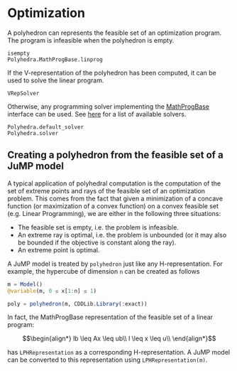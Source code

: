 # Optimization

A polyhedron can represents the feasible set of an optimization program.
The program is infeasible when the polyhedron is empty.

```@docs
isempty
Polyhedra.MathProgBase.linprog
```

If the V-representation of the polyhedron has been computed, it can be used to solve the linear program.
```@docs
VRepSolver
```

Otherwise, any programming solver implementing the [MathProgBase](https://github.com/JuliaOpt/MathProgBase.jl) interface can be used. See [here](http://www.juliaopt.org/) for a list of available solvers.
```@docs
Polyhedra.default_solver
Polyhedra.solver
```

## Creating a polyhedron from the feasible set of a JuMP model

A typical application of polyhedral computation is the computation of the set of extreme points and rays of the feasible set of an optimization problem.
This comes from the fact that given a minimization of a concave function (or maximization of a convex function) on a convex feasible set (e.g. Linear Programming),
we are either in the following three situations:

- The feasible set is empty, i.e. the problem is infeasible.
- An extreme ray is optimal, i.e. the problem is unbounded (or it may also be bounded if the objective is constant along the ray).
- An extreme point is optimal.

A JuMP model is treated by `polyhedron` just like any H-representation. For example, the hypercube of dimension `n` can be created as follows
```julia
m = Model()
@variable(m, 0 ≤ x[1:n] ≤ 1)

poly = polyhedron(m, CDDLib.Library(:exact))
```

In fact, the MathProgBase representation of the feasible set of a linear program:

```math
\begin{align*}
  lb \leq Ax \leq ub\\
  l \leq x \leq u\\
\end{align*}
```

has `LPHRepresentation` as a corresponding H-representation.
A JuMP model can be converted to this representation using `LPHRepresentation(m)`.
